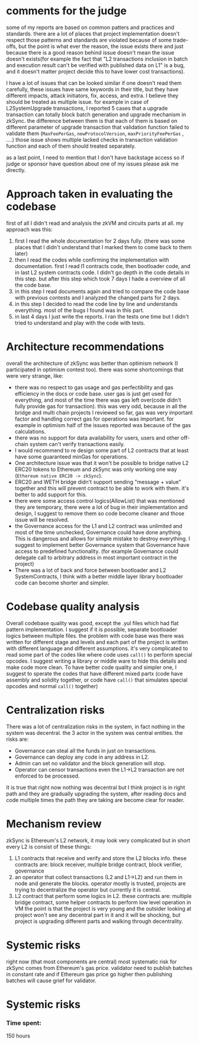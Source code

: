 # comments for the judge
some of my reports are based on common patters and practices and standards. there are a lot of places that project implementation doesn't respect those patterns and standards are violated because of some trade-offs, but the point is what ever the reason, the issue exists there and just because there is a good reason behind issue doesn't mean the issue doesn't exists(for example the fact that "L2 transactions inclusion in batch and execution result can't be verified with published data on L1" is a bug, and it doesn't matter project decide this to have lower cost transactions).

I have a lot of issues that can be looked similar if one doesn't read them carefully, these issues have same keywords in their title, but they have different impacts, attack initiators, fix, access, and extra. I believe they should be treated as multiple issue. for example in case of L2SystemUpgrade transactions, I reported 5 cases that a upgrade transaction can totally block batch generation and upgrade mechanism in zkSync. the difference between them is that each of them is based on different parameter of upgrade transaction that validation function failed to validate them (`MaxFeePerGas`, `newProtocolVersion`, `maxPriorityFeePerGas` , ....) those issue shows multiple lacked checks in transaction validation function and each of them should treated separately.

as a last point, I need to mention that I don't have backstage access so if judge or sponsor have question about one of my issues please ask me directly.

# Approach taken in evaluating the codebase
first of all I didn't read and analysis the zkVM and circuits parts at all.
my approach was this:
1. first I read the whole documentation for 2 days fully. (there was some places that I didn't understand that I marked them to come back to them later)
2. then I read the codes while confirming the implementation with documentation. first I read l1 contracts code, then bootloader code, and in last L2 system contracts code. I didn't go depth in the code details in this step. but after this step which took 7 days I hade a overview of all the code base.
3. in this step I read documents again and tried to compare the code base with previous contests and I analyzed the changed parts for 2 days.
4. in this step I decided to read the code line by line and understands everything. most of the bugs I found was in this part.
5. in last 4 days I just write the reports. I ran the tests one time but I didn't tried to understand and play with the code with tests.

# Architecture recommendations
overall the architecture of zkSync was better than optimism network (I participated in optimism contest too). there was some shortcomings that were very strange, like:
- there was no respect to gas usage and gas perfectibility and gas efficiency in the docs or code base. user gas is just get used for everything, and most of the time there was gas left over(code didn't fully provide gas for transaction). this was very odd, because in all the bridge and multi chain projects I reviewed so far, gas was very important factor and handling correct gas for operations was important. for example in optimism half of the issues reported was because of the gas calculations. 
- there was no support for data availability for users, users and other off-chain system can't verify transactions easily.
- I would recommend to re design some part of L2 contracts that at least have some guaranteed minGas for operations.
- One architecture issue was that it won't be possible to bridge native L2 ERC20 tokens to Ethereum and zkSync was only working one way (`Ethereum native ERC20 -> zkSync`).
- ERC20 and WETH bridge didn't support sending "message + value" together and this will prevent contract to be able to work with them. it's better to add support for this.
- there were some access control logics(AllowList) that was mentioned they are temporary, there were a lot of bug in their implementation and design, I suggest to remove them so code become cleaner and those issue will be resolved.
- the Governance access for the L1 and L2 contract was unlimited and most of the time unchecked, Governance could have done anything. This is dangerous and allows for simple mistake to destroy everything. I suggest to implement better Governance system that Governance have access to predefined functionality. (for example Governance could delegate call to arbitrary address in most important contract in the project)
- There was a lot of back and force between bootloader and L2 SystemContracts, I think with a better middle layer library bootloader code can become shorter and simpler.

# Codebase quality analysis
Overall codebase quality was good, except the .yul files which had flat pattern implementation. I suggest if it is possible, separate bootloader logics between multiple files.
the problem with code base was there was written for different stage and levels and each part of the project is written with different language and different assumptions. it's very complicated to read some part of the codes like where code uses `call()` to perform special opcodes. I suggest writing a library or middle ware to hide this details and make code more clean. 
To have better code quality and simpler one, I suggest to sperate the codes that have different mixed partx (code have assembly and solidity together, or code have `call()` that simulates special opcodes and normal `call()` together)

# Centralization risks
There was a lot of centralization risks in the system, in fact nothing in the system was decentral. the 3 actor in the system was central entities. the risks are:
- Governance can steal all the funds in just on transactions.
- Governance can deploy any code in any address in L2.
- Admin can set no validator and the block generation will stop.
- Operator can censor transactions even the L1->L2 transaction are not enforced to be processed.

It is true that right now nothing was decentral but I think project is in right path and they are gradually upgrading the system, after reading docs and code multiple times the path they are taking are become clear for reader.

# Mechanism review
zkSync is Ethereum's L2 network, it may look very complicated but in short every L2 is consist of these things:
1. L1 contracts that receive and verify and store the L2 blocks info.
these contracts are: block receiver, multiple bridge contract, block verifier, governance 
2. an operator that collect transactions (L2 and L1->L2) and run them in node and generate the blocks.
operator mostly is trusted, projects are trying to decentralize the operator but currently it is central.
3. L2 contract that perform some logics in L2.
these contracts are: multiple bridge contract, some helper contracts to perform low level operation in VM
the point is that the project is very young and the outsider looking at project won't see any decentral part in it and it will be shocking, but project is upgrading different parts and walking through decentrality.

# Systemic risks
right now (that most components are central) most systematic risk for zkSync comes from Ethereum's gas price. validator need to publish batches in constant rate and if Ethereum gas price go higher then publishing batches will cause grief for validator.


# Systemic risks



### Time spent:
150 hours